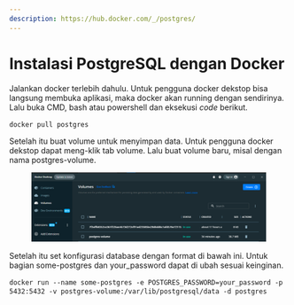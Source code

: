 ```yaml
---
description: https://hub.docker.com/_/postgres/
---
```


# Instalasi PostgreSQL dengan Docker

Jalankan docker terlebih dahulu. Untuk pengguna docker dekstop bisa langsung membuka aplikasi, maka docker akan running dengan sendirinya. Lalu buka CMD, bash atau powershell dan eksekusi _code_ berikut.

```
docker pull postgres
```

Setelah itu buat volume untuk menyimpan data. Untuk pengguna docker dekstop dapat meng-klik tab volume. Lalu buat volume baru, misal dengan nama postgres-volume.

<figure><img src=".gitbook/assets/postgres volume.png" alt=""><figcaption></figcaption></figure>

Setelah itu set konfigurasi database dengan format di bawah ini. Untuk bagian some-postgres dan your\_password dapat di ubah sesuai keinginan.

```
docker run --name some-postgres -e POSTGRES_PASSWORD=your_password -p 5432:5432 -v postgres-volume:/var/lib/postgresql/data -d postgres
```
